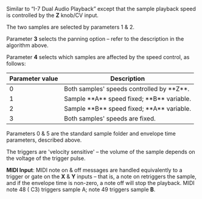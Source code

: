 
Similar to “I-7 Dual Audio Playback” except that the sample playback speed is controlled by the **Z** knob/CV input.

The two samples are selected by parameters 1 & 2.

Parameter **3** selects the panning option – refer to the description in the algorithm above.

Parameter **4** selects which samples are affected by the speed control, as follows:

<table>
<thead>
<tr class="header">
<th><strong>Parameter value</strong></th>
<th><strong>Description</strong></th>
</tr>
</thead>
<tbody>
<tr class="odd">
<td>0</td>
<td>Both samples' speeds controlled by **Z**.</td>
</tr>
<tr class="even">
<td>1</td>
<td>Sample **A** speed fixed; **B** variable.</td>
</tr>
<tr class="odd">
<td>2</td>
<td>Sample **B** speed fixed; **A** variable.</td>
</tr>
<tr class="even">
<td>3</td>
<td>Both samples' speeds are fixed.</td>
</tr>
</tbody>
</table>

Parameters 0 & 5 are the standard sample folder and envelope time parameters, described above.

The triggers are 'velocity sensitive' – the volume of the sample depends on the voltage of the trigger pulse.

**MIDI Input**: MIDI note on & off messages are handled equivalently to a trigger or gate on the **X** & **Y** inputs – that is,
a note on retriggers the sample, and if the envelope time is non-zero, a note off will stop the playback. MIDI note 48 (
C3) triggers sample A; note 49 triggers sample **B**.
